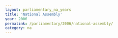 ```yaml
---
layout: parliamentary_na_years
title: 'National Assembly'
year: 2006
permalink: /parliamentary/2006/national-assembly/
category: na
---
```


